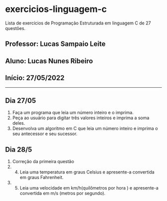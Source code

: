 # exercicios-linguagem-c
Lista de exercícios de Programação Estruturada em linguagem C de 27 questões. 

## Professor: Lucas Sampaio Leite
## Aluno: Lucas Nunes Ribeiro   
## Início: 27/05/2022


***

## Dia 27/05
1. Faça um programa que leia um número inteiro e o imprima.
2. Peça ao usuário para digitar três valores inteiros e imprima a soma deles.
3. Desenvolva um algoritmo em C que leia um número inteiro e imprima o seu antecessor e seu sucessor.

## Dia 28/5
1. Correção da primeira questão
2. 4. Leia uma temperatura em graus Celsius e apresente-a convertida em graus Fahrenheit.
3. 5. Leia uma velocidade em km/h(quilômetros por hora ) e apresente-a convertida em m/s (metros por segundo).
